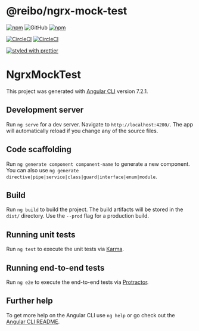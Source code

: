 # @reibo/ngrx-mock-test

[![npm](https://img.shields.io/npm/v/%40reibo%2Fngrx-mock-test.svg?style=flat-square)](https://www.npmjs.com/package/%40reibo%2Fngrx-mock-test)
![GitHub](https://img.shields.io/github/license/mashape/apistatus.svg)
[![npm](https://img.shields.io/npm/dt/%40reibo%2Fngrx-mock-test.svg?style=flat-square)](https://www.npmjs.com/package/%40reibo%2Fngrx-mock-test)

[![CircleCI](https://img.shields.io/circleci/project/github/bovandersteene/-reibo-ngrx-mock-test.svg)](https://circleci.com/gh/bovandersteene/-reibo-ngrx-mock-test)
[![CircleCI](https://img.shields.io/codecov/c/github/bovandersteene/-reibo-ngrx-mock-test.svg)](https://codecov.io/gh/bovandersteene/-reibo-ngrx-mock-test)

[![styled with prettier](https://img.shields.io/badge/styled_with-prettier-ff69b4.svg?style=flat-square)](https://github.com/prettier/prettier)

# NgrxMockTest

This project was generated with [Angular CLI](https://github.com/angular/angular-cli) version 7.2.1.

## Development server

Run `ng serve` for a dev server. Navigate to `http://localhost:4200/`. The app will automatically reload if you change any of the source files.

## Code scaffolding

Run `ng generate component component-name` to generate a new component. You can also use `ng generate directive|pipe|service|class|guard|interface|enum|module`.

## Build

Run `ng build` to build the project. The build artifacts will be stored in the `dist/` directory. Use the `--prod` flag for a production build.

## Running unit tests

Run `ng test` to execute the unit tests via [Karma](https://karma-runner.github.io).

## Running end-to-end tests

Run `ng e2e` to execute the end-to-end tests via [Protractor](http://www.protractortest.org/).

## Further help

To get more help on the Angular CLI use `ng help` or go check out the [Angular CLI README](https://github.com/angular/angular-cli/blob/master/README.md).
